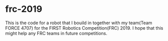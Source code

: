 # frc-2019
This is the code for a robot that I bouild in together with my team(Team FORCE 4707) for the FIRST Robotics Competition(FRC) 2019. I hope that this might help any FRC teams in future competitions. 
